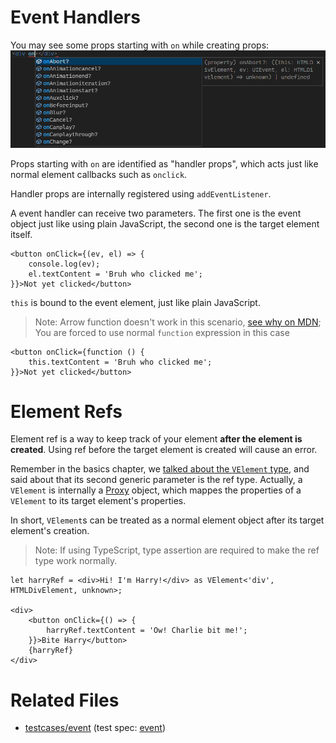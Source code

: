 # Event Handlers
You may see some props starting with `on` while creating props:
![Handler Props](../images/handler_props.png)

Props starting with `on` are identified as "handler props", which acts just like normal element callbacks such as `onclick`.

Handler props are internally registered using `addEventListener`.

A event handler can receive two parameters. The first one is the event object just like using plain JavaScript, the second one is the target element itself.

```tsx
<button onClick={(ev, el) => {
    console.log(ev);
    el.textContent = 'Bruh who clicked me';
}}>Not yet clicked</button>
```

`this` is bound to the event element, just like plain JavaScript.
> Note: Arrow function doesn't work in this scenario, [see why on MDN](https://developer.mozilla.org/en-US/docs/Web/JavaScript/Reference/Functions/Arrow_functions#cannot_be_used_as_methods); You are forced to use normal `function` expression in this case

```tsx
<button onClick={function () {
    this.textContent = 'Bruh who clicked me';
}}>Not yet clicked</button>
```

# Element Refs

Element ref is a way to keep track of your element **after the element is created**. Using ref before the target element is created will cause an error.

Remember in the basics chapter, we [talked about the `VElement` type](./basics.md#basics), and said about that its second generic parameter is the ref type. Actually, a `VElement` is internally a [Proxy](https://developer.mozilla.org/en-US/docs/Web/JavaScript/Reference/Global_Objects/Proxy) object, which mappes the properties of a `VElement` to its target element's properties.

In short, `VElement`s can be treated as a normal element object after its target element's creation.
> Note: If using TypeScript, type assertion are required to make the ref type work normally.

<!-- TODO: improve this example using fragments -->
```tsx
let harryRef = <div>Hi! I'm Harry!</div> as VElement<'div', HTMLDivElement, unknown>;

<div>
    <button onClick={() => {
        harryRef.textContent = 'Ow! Charlie bit me!';
    }}>Bite Harry</button>
    {harryRef}
</div>
```

# Related Files
- [testcases/event](../../testcases/event/) (test spec: [event](../../cypress/e2e/event.cy.ts))
